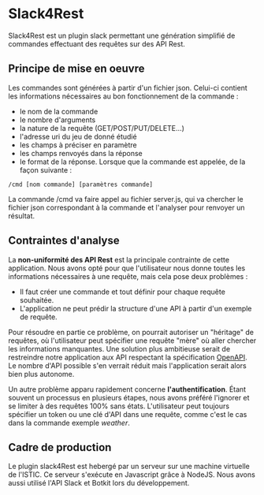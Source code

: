# Slack4Rest
Slack4Rest est un plugin slack permettant une génération simplifié de commandes effectuant des requêtes sur des API Rest.

## Principe de mise en oeuvre
Les commandes sont générées à partir d'un fichier json. Celui-ci contient les informations nécessaires au bon fonctionnement de la commande :
- le nom de la commande
- le nombre d'arguments
- la nature de la requête (GET/POST/PUT/DELETE...)
- l'adresse uri du jeu de donné étudié
- les champs à préciser en paramètre
- les champs renvoyés dans la réponse
- le format de la réponse.
Lorsque que la commande est appelée, de la façon suivante :
```
/cmd [nom commande] [paramètres commande]
```
La commande /cmd va faire appel au fichier server.js, qui va chercher le fichier json correspondant à la commande et l'analyser pour renvoyer un résultat.

## Contraintes d'analyse
La **non-uniformité des API Rest** est la principale contrainte de cette application. Nous avons opté pour que l'utilisateur nous donne toutes les informations nécessaires à une requête, mais cela pose deux problèmes :
- Il faut créer une commande et tout définir pour chaque requête souhaitée.
- L'application ne peut prédir la structure d'une API à partir d'un exemple de requête.

Pour résoudre en partie ce problème, on pourrait autoriser un "héritage" de requêtes, où l'utilisateur peut spécifier une requête "mère" où aller chercher les informations manquantes. Une solution plus ambitieuse serait de restreindre notre application aux API respectant la spécification [OpenAPI](https://www.openapis.org/). Le nombre d'API possible s'en verrait réduit mais l'application serait alors bien plus autonome.

Un autre problème apparu rapidement concerne **l'authentification**. Étant souvent un processus en plusieurs étapes, nous avons préféré l'ignorer et se limiter à des requêtes 100% sans états. L'utilisateur peut toujours spécifier un token ou une clé d'API dans une requête, comme c'est le cas dans la commande exemple *weather*.

## Cadre de production
Le plugin slack4Rest est hebergé par un serveur sur une machine virtuelle de l'ISTIC. Ce serveur s'exécute en Javascript grâce à NodeJS. Nous avons aussi utilisé l'API Slack et Botkit lors du développement.

